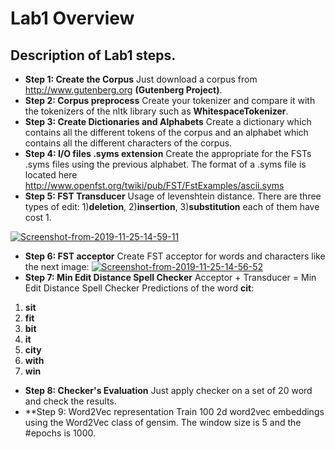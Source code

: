 # Lab1 Overview
## Description of Lab1 steps.
* **Step 1: Create the Corpus**
Just download a corpus from http://www.gutenberg.org __(Gutenberg Project)__.
* **Step 2: Corpus preprocess**
Create your tokenizer and compare it with the tokenizers of the nltk library such as __WhitespaceTokenizer__.
* **Step 3: Create Dictionaries and Alphabets**
Create a dictionary which contains all the different tokens of the corpus and an alphabet which contains all the different characters of the corpus.
* **Step 4: I/O files .syms extension**
Create the appropriate for the FSTs .syms files using the previous alphabet. The format of a .syms file is located here http://www.openfst.org/twiki/pub/FST/FstExamples/ascii.syms
* **Step 5: FST Transducer**
Usage of levenshtein distance. There are three types of edit: 1)__deletion__, 2)__insertion__, 3)__substitution__ each of them have cost 1.

<a href="https://ibb.co/bBKjFNK"><img src="https://i.ibb.co/xj7KYz7/Screenshot-from-2019-11-25-14-59-11.png" alt="Screenshot-from-2019-11-25-14-59-11" border="0"></a>
* **Step 6: FST acceptor**
Create FST acceptor for words and characters like the next image:
<a href="https://ibb.co/F6y7Z7D"><img src="https://i.ibb.co/fMy060x/Screenshot-from-2019-11-25-14-56-52.png" alt="Screenshot-from-2019-11-25-14-56-52" border="0"></a>
* **Step 7: Min Edit Distance Spell Checker**
Acceptor + Transducer = Min Edit Distance Spell Checker
Predictions of the word __cit__: 
1. __sit__
2. __fit__
3. __bit__
4. __it__
5. __city__
6. __with__
7. __win__
* **Step 8: Checker's Evaluation**
Just apply checker on a set of 20 word and check the results.
* **Step 9: Word2Vec representation
Train 100 2d word2vec embeddings using the Word2Vec class of gensim. The window size is 5 and the #epochs is 1000.
